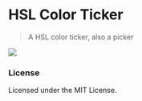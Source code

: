 # HSL Color Ticker
> A HSL color ticker, also a picker

<img src="https://media.giphy.com/media/l1J3UMvNyZNRBupFK/giphy.gif" />

### License
Licensed under the MIT License.

